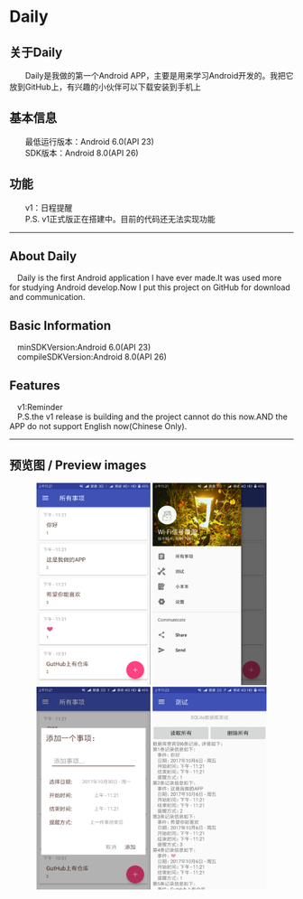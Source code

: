 Daily
====
关于Daily<br>
---
&emsp;&emsp;Daily是我做的第一个Android APP，主要是用来学习Android开发的。我把它放到GitHub上，有兴趣的小伙伴可以下载安装到手机上

基本信息<br>
---
&emsp;&emsp;最低运行版本：Android 6.0(API 23)<br>
&emsp;&emsp;SDK版本：Android 8.0(API 26)

功能<br>
---
&emsp;&emsp;v1：日程提醒<br>
&emsp;&emsp;P.S. v1正式版正在搭建中。目前的代码还无法实现功能

---

About Daily<br>
---
&ensp;&ensp;Daily is the first Android application I have ever made.It was used more for studying Android develop.Now I put this project on GitHub for download and communication.

Basic Information<br>
---
&ensp;&ensp;minSDKVersion:Android 6.0(API 23)<br>
&ensp;&ensp;compileSDKVersion:Android 8.0(API 26)

Features<br>
---
&ensp;&ensp;v1:Reminder<br>
&ensp;&ensp;P.S.the v1 release is building and the project cannot do this now.AND the APP do not support English now(Chinese Only).

---

预览图 / Preview images
---
<center>
  <img src="https://raw.githubusercontent.com/wifi9984/wifi9984.github.io/master/img/Screenshot_2017-10-30-11-21-46-492_com.wyf.daily.png" width="40%" title="EventsFragment" alt="EventsFragment"/>
  <img src="https://raw.githubusercontent.com/wifi9984/wifi9984.github.io/master/img/Screenshot_2017-10-30-11-21-56-522_com.wyf.daily.png" width="40%" title="NavigationDrawer" alt="NavigationDrawer"/>
  <img src="https://raw.githubusercontent.com/wifi9984/wifi9984.github.io/master/img/Screenshot_2017-10-30-11-21-51-642_com.wyf.daily.png" width="40%" title="NewEventActivity" alt="NewEventActivity"/>
  <img src="https://raw.githubusercontent.com/wifi9984/wifi9984.github.io/master/img/Screenshot_2017-10-30-11-22-00-389_com.wyf.daily.png" width="40%" title="DebugFragment" alt="DebugFragment"/>
</center>
